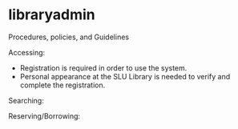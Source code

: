 # libraryadmin

Procedures, policies, and Guidelines

Accessing:

  - Registration is required in order to use the system.
  - Personal appearance at the SLU Library is needed to verify and complete the registration.
  
Searching:

Reserving/Borrowing:
